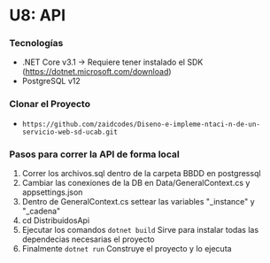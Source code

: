 # U8: API

### Tecnologías
- .NET Core v3.1 -> Requiere tener instalado el SDK (https://dotnet.microsoft.com/download)
- PostgreSQL v12

### Clonar el Proyecto 
- `https://github.com/zaidcodes/Diseno-e-impleme-ntaci-n-de-un-servicio-web-sd-ucab.git`

### Pasos para correr la API de forma local
1. Correr los archivos.sql dentro de la carpeta BBDD en postgressql
2. Cambiar las conexiones de la DB en Data/GeneralContext.cs y appsettings.json
3. Dentro de GeneralContext.cs settear las variables "_instance" y "_cadena"
4. cd DistribuidosApi
5. Ejecutar los comandos `dotnet build` Sirve para instalar todas las dependecias necesarias el proyecto<br/>
6. Finalmente `dotnet run` Construye el proyecto y lo ejecuta<br/>
